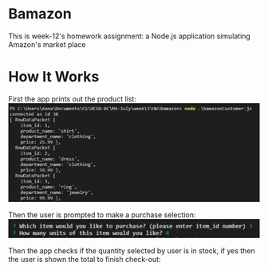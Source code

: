 # Bamazon
This is week-12's homework assignment: a Node.js application simulating Amazon's market place

# How It Works
First the app prints out the product list:
![Product List](images/products-list.jpg)

Then the user is prompted to make a purchase selection:
![Selection](images/selection.jpg)

Then the app checks if the quantity selected by user is in stock, if yes then the user is shown the total to finish check-out:

